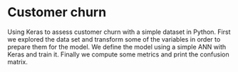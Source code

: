 # Customer churn
Using Keras to assess customer churn with a simple dataset in Python. First we explored the data set and transform some of the variables in order to prepare them for the model. We define the model using a simple ANN with Keras and train it. Finally we compute some metrics and print the confusion matrix.
